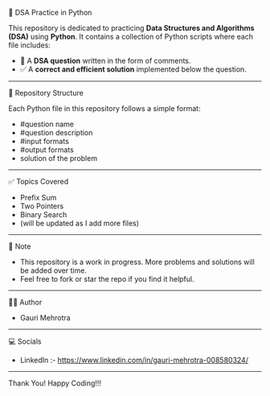 🐍 DSA Practice in Python

This repository is dedicated to practicing **Data Structures and Algorithms (DSA)** using **Python**. It contains a collection of Python scripts where each file includes:

- 📌 A **DSA question** written in the form of comments.
- ✅ A **correct and efficient solution** implemented below the question.

---

📂 Repository Structure

Each Python file in this repository follows a simple format:
- #question name 
- #question description 
- #input formats
- #output formats
- solution of the problem

---

✅ Topics Covered

- Prefix Sum 
- Two Pointers
- Binary Search
- (will be updated as I add more files)

---

📌 Note

* This repository is a work in progress. More problems and solutions will be added over time.
* Feel free to fork or star the repo if you find it helpful.

---

👩‍💻 Author

- Gauri Mehrotra

---

💻 Socials
  
- LinkedIn :- https://www.linkedin.com/in/gauri-mehrotra-008580324/

---

Thank You! Happy Coding!!!
